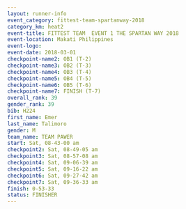 ```yaml
---
layout: runner-info 
event_category: fittest-team-spartanway-2018 
category_km: heat2 
event-title: FITTEST TEAM  EVENT 1 THE SPARTAN WAY 2018 
event-location: Makati Philippines 
event-logo: 
event-date: 2018-03-01 
checkpoint-name2: OB1 (T-2) 
checkpoint-name3: OB2 (T-3) 
checkpoint-name4: OB3 (T-4) 
checkpoint-name5: OB4 (T-5) 
checkpoint-name6: OB5 (T-6) 
checkpoint-name7: FINISH (T-7) 
overall_rank: 39
gender_rank: 39
bib: H224
first_name: Emer
last_name: Talimoro
gender: M
team_name: TEAM PAWER
start: Sat, 08-43-00 am
checkpoint2: Sat, 08-49-05 am
checkpoint3: Sat, 08-57-08 am
checkpoint4: Sat, 09-06-39 am
checkpoint5: Sat, 09-16-22 am
checkpoint6: Sat, 09-27-42 am
checkpoint7: Sat, 09-36-33 am
finish: 0-53-33
status: FINISHER
---
```


